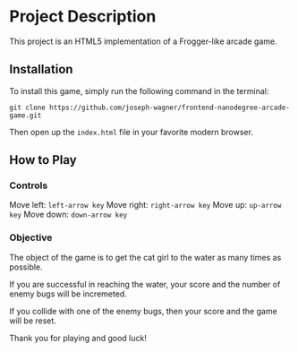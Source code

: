 # Project Description

This project is an HTML5 implementation of a Frogger-like arcade game.

## Installation

To install this game, simply run the following command in the terminal:

`git clone https://github.com/joseph-wagner/frontend-nanodegree-arcade-game.git`

Then open up the `index.html` file in your favorite modern browser.

## How to Play

### Controls

Move left: `left-arrow key`
Move right: `right-arrow key`
Move up: `up-arrow key`
Move down: `down-arrow key`

### Objective
The object of the game is to get the cat girl to the water as many times as possible.

If you are successful in reaching the water, your score and the number of enemy bugs will be incremeted.

If you collide with one of the enemy bugs, then your score and the game will be reset.

Thank you for playing and good luck!